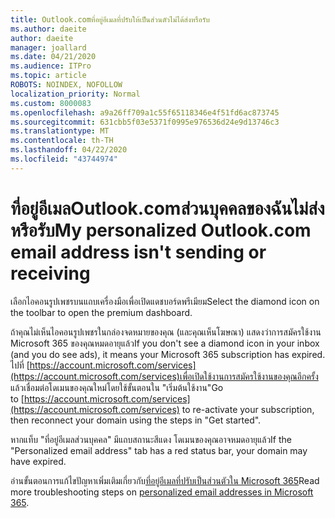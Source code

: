 ```yaml
---
title: Outlook.comที่อยู่อีเมลที่ปรับให้เป็นส่วนตัวไม่ได้ส่งหรือรับ
ms.author: daeite
author: daeite
manager: joallard
ms.date: 04/21/2020
ms.audience: ITPro
ms.topic: article
ROBOTS: NOINDEX, NOFOLLOW
localization_priority: Normal
ms.custom: 8000083
ms.openlocfilehash: a9a26ff709a1c55f65118346e4f51fd6ac873745
ms.sourcegitcommit: 631cbb5f03e5371f0995e976536d24e9d13746c3
ms.translationtype: MT
ms.contentlocale: th-TH
ms.lasthandoff: 04/22/2020
ms.locfileid: "43744974"
---
```

# <a name="my-personalized-outlookcom-email-address-isnt-sending-or-receiving"></a><span data-ttu-id="6644a-102">ที่อยู่อีเมลOutlook.comส่วนบุคคลของฉันไม่ส่งหรือรับ</span><span class="sxs-lookup"><span data-stu-id="6644a-102">My personalized Outlook.com email address isn't sending or receiving</span></span>

<span data-ttu-id="6644a-103">เลือกไอคอนรูปเพชรบนแถบเครื่องมือเพื่อเปิดแดชบอร์ดพรีเมียม</span><span class="sxs-lookup"><span data-stu-id="6644a-103">Select the diamond icon on the toolbar to open the premium dashboard.</span></span>

<span data-ttu-id="6644a-104">ถ้าคุณไม่เห็นไอคอนรูปเพชรในกล่องจดหมายของคุณ (และคุณเห็นโฆษณา) แสดงว่าการสมัครใช้งาน Microsoft 365 ของคุณหมดอายุแล้ว</span><span class="sxs-lookup"><span data-stu-id="6644a-104">If you don't see a diamond icon in your inbox (and you do see ads), it means your Microsoft 365 subscription has expired.</span></span> <span data-ttu-id="6644a-105">ไปที่ [https://account.microsoft.com/services](https://account.microsoft.com/services)เพื่อเปิดใช้งานการสมัครใช้งานของคุณอีกครั้ง แล้วเชื่อมต่อโดเมนของคุณใหม่โดยใช้ขั้นตอนใน "เริ่มต้นใช้งาน"</span><span class="sxs-lookup"><span data-stu-id="6644a-105">Go to [https://account.microsoft.com/services](https://account.microsoft.com/services) to re-activate your subscription, then reconnect your domain using the steps in "Get started".</span></span>

<span data-ttu-id="6644a-106">หากแท็บ "ที่อยู่อีเมลส่วนบุคคล" มีแถบสถานะสีแดง โดเมนของคุณอาจหมดอายุแล้ว</span><span class="sxs-lookup"><span data-stu-id="6644a-106">If the "Personalized email address" tab has a red status bar, your domain may have expired.</span></span>

<span data-ttu-id="6644a-107">อ่านขั้นตอนการแก้ไขปัญหาเพิ่มเติมเกี่ยวกับ[ที่อยู่อีเมลที่ปรับเป็นส่วนตัวใน Microsoft 365](https://support.office.com/article/75416a58-b225-4c02-8c07-8979403b427b?wt.mc_id=Office_Outlook_com_Alchemy)</span><span class="sxs-lookup"><span data-stu-id="6644a-107">Read more troubleshooting steps on [personalized email addresses in Microsoft 365](https://support.office.com/article/75416a58-b225-4c02-8c07-8979403b427b?wt.mc_id=Office_Outlook_com_Alchemy).</span></span>